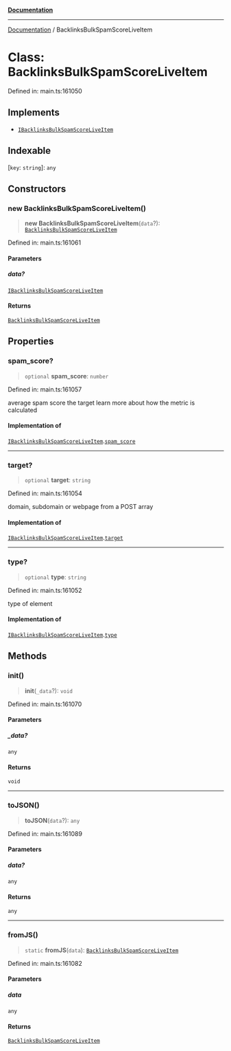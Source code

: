 [**Documentation**](../README.md)

***

[Documentation](../README.md) / BacklinksBulkSpamScoreLiveItem

# Class: BacklinksBulkSpamScoreLiveItem

Defined in: main.ts:161050

## Implements

- [`IBacklinksBulkSpamScoreLiveItem`](../interfaces/IBacklinksBulkSpamScoreLiveItem.md)

## Indexable

\[`key`: `string`\]: `any`

## Constructors

### new BacklinksBulkSpamScoreLiveItem()

> **new BacklinksBulkSpamScoreLiveItem**(`data`?): [`BacklinksBulkSpamScoreLiveItem`](BacklinksBulkSpamScoreLiveItem.md)

Defined in: main.ts:161061

#### Parameters

##### data?

[`IBacklinksBulkSpamScoreLiveItem`](../interfaces/IBacklinksBulkSpamScoreLiveItem.md)

#### Returns

[`BacklinksBulkSpamScoreLiveItem`](BacklinksBulkSpamScoreLiveItem.md)

## Properties

### spam\_score?

> `optional` **spam\_score**: `number`

Defined in: main.ts:161057

average spam score the target
learn more about how the metric is calculated

#### Implementation of

[`IBacklinksBulkSpamScoreLiveItem`](../interfaces/IBacklinksBulkSpamScoreLiveItem.md).[`spam_score`](../interfaces/IBacklinksBulkSpamScoreLiveItem.md#spam_score)

***

### target?

> `optional` **target**: `string`

Defined in: main.ts:161054

domain, subdomain or webpage from a POST array

#### Implementation of

[`IBacklinksBulkSpamScoreLiveItem`](../interfaces/IBacklinksBulkSpamScoreLiveItem.md).[`target`](../interfaces/IBacklinksBulkSpamScoreLiveItem.md#target)

***

### type?

> `optional` **type**: `string`

Defined in: main.ts:161052

type of element

#### Implementation of

[`IBacklinksBulkSpamScoreLiveItem`](../interfaces/IBacklinksBulkSpamScoreLiveItem.md).[`type`](../interfaces/IBacklinksBulkSpamScoreLiveItem.md#type)

## Methods

### init()

> **init**(`_data`?): `void`

Defined in: main.ts:161070

#### Parameters

##### \_data?

`any`

#### Returns

`void`

***

### toJSON()

> **toJSON**(`data`?): `any`

Defined in: main.ts:161089

#### Parameters

##### data?

`any`

#### Returns

`any`

***

### fromJS()

> `static` **fromJS**(`data`): [`BacklinksBulkSpamScoreLiveItem`](BacklinksBulkSpamScoreLiveItem.md)

Defined in: main.ts:161082

#### Parameters

##### data

`any`

#### Returns

[`BacklinksBulkSpamScoreLiveItem`](BacklinksBulkSpamScoreLiveItem.md)
